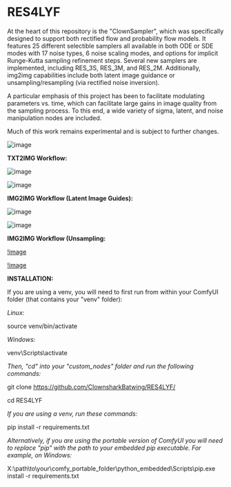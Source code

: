 # RES4LYF

At the heart of this repository is the "ClownSampler", which was specifically designed to support both rectified flow and probability flow models. It features 25 different selectible samplers all available in both ODE or SDE modes with 17 noise types, 6 noise scaling modes, and options for implicit Runge-Kutta sampling refinement steps. Several new samplers are implemented, including RES_3S, RES_3M, and RES_2M. Additionally, img2img capabilities include both latent image guidance or unsampling/resampling (via rectified noise inversion). 

A particular emphasis of this project has been to facilitate modulating parameters vs. time, which can facilitate large gains in image quality from the sampling process. To this end, a wide variety of sigma, latent, and noise manipulation nodes are included. 

Much of this work remains experimental and is subject to further changes.

![image](https://github.com/user-attachments/assets/af8ef38e-4fe8-4cb8-ae34-7bfb2c59864f)

**TXT2IMG Workflow:** 

![image](https://github.com/ClownsharkBatwing/RES4LYF/blob/main/workflows/txt2img%20(embedded).png?raw=true)

![image](https://github.com/ClownsharkBatwing/RES4LYF/blob/main/workflows/txt2img.png)

**IMG2IMG Workflow (Latent Image Guides):** 

![image](https://github.com/ClownsharkBatwing/RES4LYF/blob/main/workflows/img2img%20latent%20image%20guide%20(embedded).png?raw=true)

![image](https://github.com/ClownsharkBatwing/RES4LYF/blob/main/workflows/img2img%20latent%20image%20guide.png?raw=true)

**IMG2IMG Workflow (Unsampling:**


[!image](https://github.com/ClownsharkBatwing/RES4LYF/blob/main/workflows/img2img%20unsampling%20workflow%20(embedded).png?raw=true)


[!image](https://github.com/ClownsharkBatwing/RES4LYF/blob/main/workflows/img2img%20unsampling%20workflow.png?raw=true)


**INSTALLATION:** 

If you are using a venv, you will need to first run from within your ComfyUI folder (that contains your "venv" folder):

_Linux:_

source venv/bin/activate

_Windows:_

venv\Scripts\activate

_Then, "cd" into your "custom_nodes" folder and run the following commands:_

git clone https://github.com/ClownsharkBatwing/RES4LYF/

cd RES4LYF

_If you are using a venv, run these commands:_

pip install -r requirements.txt

_Alternatively, if you are using the portable version of ComfyUI you will need to replace "pip" with the path to your embedded pip executable. For example, on Windows:_

X:\path\to\your\comfy_portable_folder\python_embedded\Scripts\pip.exe install -r requirements.txt

